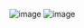 ![image](https://github.com/SarfarazQadir/Eid-Greetings-Card-Javascript/assets/144503703/651bf526-a37b-4e38-a4d2-09d13981842c)
![image](https://github.com/SarfarazQadir/Eid-Greetings-Card-Javascript/assets/144503703/d5f1e1a4-76df-47ca-a202-d093d4cf51e4)

